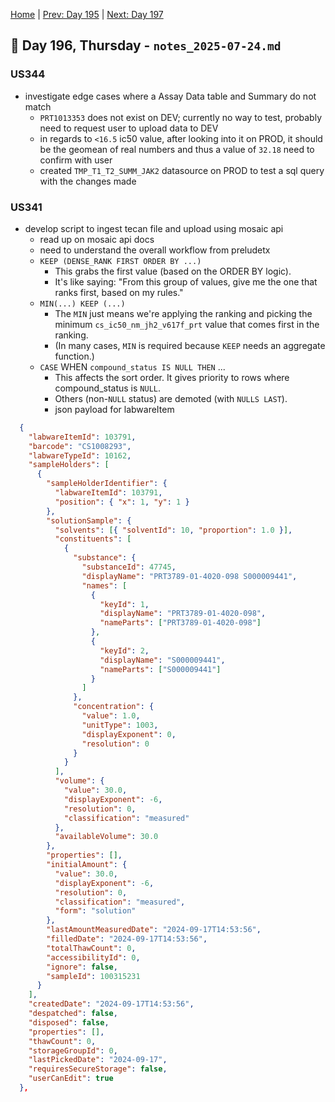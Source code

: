 [Home](../../main.md) | [Prev: Day 195](notes_2025-07-23.md) | [Next: Day 197](./notes_2025-07-25.md)

## 📝 Day 196, Thursday - `notes_2025-07-24.md`


### US344
- investigate edge cases where a Assay Data table and Summary do not match
    * `PRT1013353` does not exist on DEV; currently no way to test, probably need to request user to upload data to DEV
    * in regards to `<16.5` ic50 value, after looking into it on PROD, it should be the geomean of real numbers and thus a value of `32.18` need to confirm with user
    * created `TMP_T1_T2_SUMM_JAK2` datasource on PROD to test a sql query with the changes made

### US341
- develop script to ingest tecan file and upload using mosaic api
    * read up on mosaic api docs
    * need to understand the overall workflow from preludetx
    * `KEEP (DENSE_RANK FIRST ORDER BY ...)`
        * This grabs the first value (based on the ORDER BY logic).
        * It's like saying: "From this group of values, give me the one that ranks first, based on my rules."
    * `MIN(...) KEEP (...)`
        * The `MIN` just means we're applying the ranking and picking the minimum `cs_ic50_nm_jh2_v617f_prt` value that comes first in the ranking.
        * (In many cases, `MIN` is required because `KEEP` needs an aggregate function.)
    * `CASE` WHEN `compound_status IS NULL THEN` ...
        * This affects the sort order. It gives priority to rows where compound_status is `NULL`.
        * Others (non-`NULL` status) are demoted (with `NULLS LAST`).
        * json payload for labwareItem

```json
  {
    "labwareItemId": 103791,
    "barcode": "CS1008293",
    "labwareTypeId": 10162,
    "sampleHolders": [
      {
        "sampleHolderIdentifier": {
          "labwareItemId": 103791,
          "position": { "x": 1, "y": 1 }
        },
        "solutionSample": {
          "solvents": [{ "solventId": 10, "proportion": 1.0 }],
          "constituents": [
            {
              "substance": {
                "substanceId": 47745,
                "displayName": "PRT3789-01-4020-098 S000009441",
                "names": [
                  {
                    "keyId": 1,
                    "displayName": "PRT3789-01-4020-098",
                    "nameParts": ["PRT3789-01-4020-098"]
                  },
                  {
                    "keyId": 2,
                    "displayName": "S000009441",
                    "nameParts": ["S000009441"]
                  }
                ]
              },
              "concentration": {
                "value": 1.0,
                "unitType": 1003,
                "displayExponent": 0,
                "resolution": 0
              }
            }
          ],
          "volume": {
            "value": 30.0,
            "displayExponent": -6,
            "resolution": 0,
            "classification": "measured"
          },
          "availableVolume": 30.0
        },
        "properties": [],
        "initialAmount": {
          "value": 30.0,
          "displayExponent": -6,
          "resolution": 0,
          "classification": "measured",
          "form": "solution"
        },
        "lastAmountMeasuredDate": "2024-09-17T14:53:56",
        "filledDate": "2024-09-17T14:53:56",
        "totalThawCount": 0,
        "accessibilityId": 0,
        "ignore": false,
        "sampleId": 100315231
      }
    ],
    "createdDate": "2024-09-17T14:53:56",
    "despatched": false,
    "disposed": false,
    "properties": [],
    "thawCount": 0,
    "storageGroupId": 0,
    "lastPickedDate": "2024-09-17",
    "requiresSecureStorage": false,
    "userCanEdit": true
  },
```
